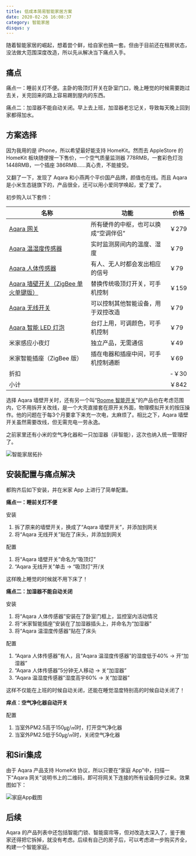 ```yaml
---
title: 低成本简易智能家居方案
date: 2020-02-26 16:08:37
category: 智能家居
disqus: y
---
```


随着智能家居的崛起，想着尝个鲜，给自家也搞一套。但由于目前还在租房状态，没法做大范围深度改造，所以先从解决当下痛点入手。

## 痛点

痛点一：睡前关灯不便。主卧的吸顶灯开关在卧室门口，晚上睡觉的时候需要跑过去关，关完回来的路上容易踢到屋内的东西。

痛点二：加湿器不能自动关闭。早上去上班，加湿器老忘记关，导致每天晚上回到家都得加水。

## 方案选择

因为我用的是 iPhone，所以希望最好能支持 HomeKit。然而去 AppleStore 的 HomeKit 板块随便搜一下售价，一个空气质量监测器 778RMB，一套彩色灯泡 1448RMB，一个插座 386RMB……真心贵，不能接受。

又翻了一下，发现了 Aqara 和小燕两个平价国产品牌，颜值也在线。而且 Aqara 是小米生态链旗下的，产品很全，还可以用小爱同学唤起，爱了爱了。

初步购入以下套件：

| 名称                                                         | 功能                                 | 价格  |
| ------------------------------------------------------------ | ------------------------------------ | ----- |
| [Aqara 网关](https://www.aqara.com/cn/smart_hub.html)        | 所有硬件的中枢，也可以换成“空调伴侣” | ￥279 |
| [Aqara 温湿度传感器](https://www.aqara.com/cn/tempandhum.html) | 实时监测房间内的温度、湿度           | ￥79  |
| [Aqara 人体传感器](https://www.aqara.com/cn/occ.html)        | 有人、无人时都会发出相应的信号       | ￥79  |
| [Aqara 墙壁开关（ZigBee 单火单键版）](https://www.aqara.com/cn/realneutral.html) | 替换传统吸顶灯开关，可手机控制       | ￥159 |
| [Aqara 无线开关](https://www.aqara.com/cn/86plug.html)       | 可以控制其他智能设备，用于双控改造   | ￥79  |
| [Aqara 智能 LED 灯泡](https://www.aqara.com/cn/led_light.html) | 台灯上用，可调颜色，可手机控制       | ￥79  |
| 米家感应小夜灯                                               | 独立产品，无需通信                   | ￥49  |
| 米家智能插座（ZigBee 版）                                    | 插在电器和插座中间，可手机控制通断   | ￥69  |
| 折扣                                                         |                                      | -￥30 |
| 小计                                                         |                                      | ￥842 |

选择 Aqara 墙壁开关时，还有另一个叫“[Roome 智能开关](https://detail.tmall.com/item.htm?id=593119147793)”的产品也在考虑范围内，它不用拆开关改线，是一个大壳直接套在原开关外面，物理模拟开关的按压操作。他的问题在于每3个月要拿下来充一次电，太麻烦了。相比之下，Aqara 墙壁开关虽然需要改线，但无需充电一劳永逸。

之前家里还有小米的空气净化器和一只加湿器（非智能），这次也纳入统一管理好了。

![智能家居拓扑](/images/smart-home-at-low-cost-01.jpg)

## 安装配置与痛点解决

都购齐后如下安装，并在米家 App 上进行了简单配置。

**痛点一：睡前关灯不便**

安装

1. 拆了原来的墙壁开关，换成了“Aqara 墙壁开关”，并添加到网关
2. 将“Aqara 无线开关”贴在了床头，并添加到网关

配置

1. 将“Aqara 墙壁开关”命名为“吸顶灯”
2. “Aqara 无线开关”单击 → “吸顶灯”开/关

这样晚上睡觉的时候就不用下床了！



**痛点二：加湿器不能自动关闭**

安装

1. 将“Aqara 人体传感器”安装在了卧室门框上，监控室内活动情况
2. 将“米家智能插座”安装在了加湿器插头上，并命名为“加湿器”
3. 将“Aqara 温湿度传感器”贴在了床头

配置

1. “Aqara 人体传感器”有人，且“Aqara 温湿度传感器”的湿度低于40% → 开“加湿器”
2. “Aqara 人体传感器”5分钟无人移动 → 关“加湿器”
3. “Aqara 温湿度传感器”湿度高宇60% → 关“加湿器”

这样不仅能在上班的时候自动关闭，还能在睡觉湿度特别高的时候自动关闭了！



**痒点：空气净化器自动开关**

配置

1. 当室外PM2.5高于150㎍/㎥时，打开空气净化器
2. 当室外PM2.5低于50㎍/㎥时，关闭空气净化器

## 和Siri集成

由于 Aqara 产品支持 HomeKit 协议，所以只要在“家庭 App”中，扫描一下“Aqara 网关”说明书上的二维码，即可将网关下连接的所有设备同步过来。效果图如下：

![家庭App截图](/images/smart-home-at-low-cost-02.jpg)

## 后续

Aqara 的产品列表中还包括智能门锁、智能窗帘等，但对改造太深入了，鉴于搬家还得把它拆掉，就没有考虑。后续有自己的房子后，可以考虑进一步购买齐全，构建一个智能家庭。
